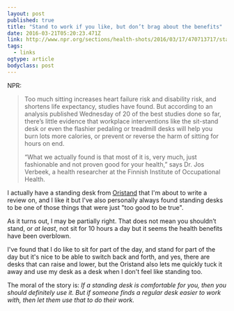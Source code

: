 ```yaml
---
layout: post 
published: true
title: "Stand to work if you like, but don’t brag about the benefits" 
date: 2016-03-21T05:20:23.471Z 
link: http://www.npr.org/sections/health-shots/2016/03/17/470713717/stand-to-work-if-you-like-but-dont-brag-about-its-benefits 
tags:
  - links
ogtype: article 
bodyclass: post 
---
```


NPR:

> Too much sitting increases heart failure risk and disability risk, and shortens life expectancy, studies have found. But according to an analysis published Wednesday of 20 of the best studies done so far, there’s little evidence that workplace interventions like the sit-stand desk or even the flashier pedaling or treadmill desks will help you burn lots more calories, or prevent or reverse the harm of sitting for hours on end.
> 
> “What we actually found is that most of it is, very much, just fashionable and not proven good for your health,” says Dr. Jos Verbeek, a health researcher at the Finnish Institute of Occupational Health.

I actually have a standing desk from [Oristand](http://oristand.co/) that I'm about to write a review on, and I like it but I've also personally always found standing desks to be one of those things that were just "too good to be true". 

As it turns out, I may be partially right. That does not mean you shouldn’t stand, or _at least_, not sit for 10 hours a day but it seems the health benefits have been overblown.

I've found that I do like to sit for part of the day, and stand for part of the day but it's nice to be able to switch back and forth, and yes, there are desks that can raise and lower, but the Oristand also lets me quickly tuck it away and use my desk as a desk when I don't feel like standing too.

The moral of the story is: _If a standing desk is comfortable for you, then you should definitely use it. But if someone finds a regular desk easier to work with, then let them use that to do their work._
